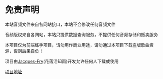 # 免责声明
本站音频文件来自各网站接口，本站不会修改任何音频文件

音频版权来自各网站，本站只提供数据查询服务，不提供任何音频存储和贩卖服务

本项目仅为前端练手项目，请勿用作商业用途，请勿通过本项目下载盗版歌曲资源，否则后果自负！

项目由[Jacques-Fry](https://github.com/Jacques-Fry)(花落泪知雨)开发允许任何人下载或使用

[项目地址](http://6s.net579.com:24630)  
